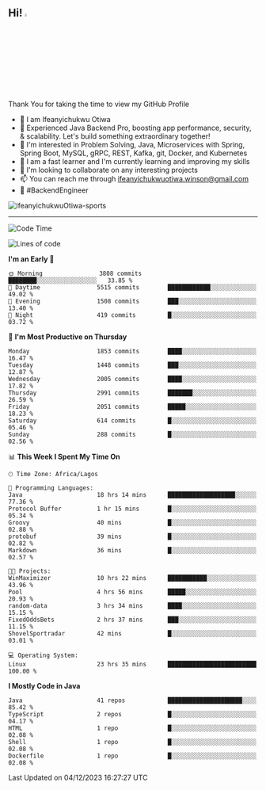 <!-- BLOG-POST-LIST:START --><!-- BLOG-POST-LIST:END -->

## Hi! <img src="https://media.giphy.com/media/hvRJCLFzcasrR4ia7z/giphy.gif" width="4%"> 

Thank You for taking the time to view my GitHub Profile

- 👋 I am Ifeanyichukwu Otiwa
- 🚀 Experienced Java Backend Pro, boosting app performance, security, & scalability. Let's build something extraordinary together!
- 👀 I'm interested in Problem Solving, Java, Microservices with Spring, Spring Boot, MySQL, gRPC, REST, Kafka, git, Docker, and Kubernetes
- 🌱 I am a fast learner and I'm currently learning and improving my skills
- 💞️ I'm looking to collaborate on any interesting projects
- 📫 You can reach me through ifeanyichukwuotiwa.winson@gmail.com
- 🚀 #BackendEngineer

<p align="left" marginTop="10px"> <img src="https://komarev.com/ghpvc/?username=ifeanyichukwuOtiwa-sports&label=Profile%20views&color=0e75b6&style=for-the-badge" alt="ifeanyichukwuOtiwa-sports" /> </p>

***

<!--START_SECTION:waka-->
![Code Time](http://img.shields.io/badge/Code%20Time-2%2C010%20hrs%2015%20mins-blue)

![Lines of code](https://img.shields.io/badge/From%20Hello%20World%20I%27ve%20Written-4.2%20million%20lines%20of%20code-blue)

**I'm an Early 🐤** 

```text
🌞 Morning                3808 commits        ████████░░░░░░░░░░░░░░░░░   33.85 % 
🌆 Daytime                5515 commits        ████████████░░░░░░░░░░░░░   49.02 % 
🌃 Evening                1508 commits        ███░░░░░░░░░░░░░░░░░░░░░░   13.40 % 
🌙 Night                  419 commits         █░░░░░░░░░░░░░░░░░░░░░░░░   03.72 % 
```
📅 **I'm Most Productive on Thursday** 

```text
Monday                   1853 commits        ████░░░░░░░░░░░░░░░░░░░░░   16.47 % 
Tuesday                  1448 commits        ███░░░░░░░░░░░░░░░░░░░░░░   12.87 % 
Wednesday                2005 commits        ████░░░░░░░░░░░░░░░░░░░░░   17.82 % 
Thursday                 2991 commits        ███████░░░░░░░░░░░░░░░░░░   26.59 % 
Friday                   2051 commits        █████░░░░░░░░░░░░░░░░░░░░   18.23 % 
Saturday                 614 commits         █░░░░░░░░░░░░░░░░░░░░░░░░   05.46 % 
Sunday                   288 commits         █░░░░░░░░░░░░░░░░░░░░░░░░   02.56 % 
```


📊 **This Week I Spent My Time On** 

```text
🕑︎ Time Zone: Africa/Lagos

💬 Programming Languages: 
Java                     18 hrs 14 mins      ███████████████████░░░░░░   77.36 % 
Protocol Buffer          1 hr 15 mins        █░░░░░░░░░░░░░░░░░░░░░░░░   05.34 % 
Groovy                   40 mins             █░░░░░░░░░░░░░░░░░░░░░░░░   02.88 % 
protobuf                 39 mins             █░░░░░░░░░░░░░░░░░░░░░░░░   02.82 % 
Markdown                 36 mins             █░░░░░░░░░░░░░░░░░░░░░░░░   02.57 % 

🐱‍💻 Projects: 
WinMaximizer             10 hrs 22 mins      ███████████░░░░░░░░░░░░░░   43.96 % 
Pool                     4 hrs 56 mins       █████░░░░░░░░░░░░░░░░░░░░   20.93 % 
random-data              3 hrs 34 mins       ████░░░░░░░░░░░░░░░░░░░░░   15.15 % 
FixedOddsBets            2 hrs 37 mins       ███░░░░░░░░░░░░░░░░░░░░░░   11.15 % 
ShovelSportradar         42 mins             █░░░░░░░░░░░░░░░░░░░░░░░░   03.01 % 

💻 Operating System: 
Linux                    23 hrs 35 mins      █████████████████████████   100.00 % 
```

**I Mostly Code in Java** 

```text
Java                     41 repos            █████████████████████░░░░   85.42 % 
TypeScript               2 repos             █░░░░░░░░░░░░░░░░░░░░░░░░   04.17 % 
HTML                     1 repo              █░░░░░░░░░░░░░░░░░░░░░░░░   02.08 % 
Shell                    1 repo              █░░░░░░░░░░░░░░░░░░░░░░░░   02.08 % 
Dockerfile               1 repo              █░░░░░░░░░░░░░░░░░░░░░░░░   02.08 % 
```




 Last Updated on 04/12/2023 16:27:27 UTC
<!--END_SECTION:waka-->

<!--
<p align="center">
![trophy](https://github-profile-trophy.vercel.app/?username=ifeanyichukwuOtiwa-sports&theme=onedark) (https://github.com/ryo-ma/github-profile-trophy)
</p>
-->

<!---
ifeanyi-otiwa/ifeanyi-otiwa is a ✨ special ✨ repository because its `README.md` (this file) appears on your GitHub profile.
You can click the Preview link to take a look at your changes.
--->
